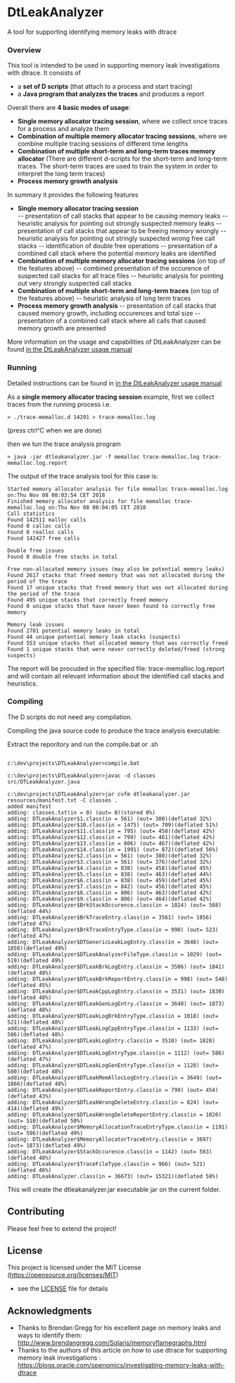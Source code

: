 # DtLeakAnalyzer

A tool for supporting identifying memory leaks with dtrace 

### Overview

This tool is intended to be used in supporting memory leak investigations with dtrace. It consists of
- a **set of D scripts** (that attach to a process and start tracing)
- a **Java program that analyzes the traces** and produces a report 

Overall there are **4 basic modes of usage**:
- **Single memory allocator tracing session**, where we collect once traces for a process and analyze them 
- **Combination of multiple memory allocator tracing sessions**, where we combine multiple tracing sessions of different time lengths 
- **Combination of multiple short-term and long-term traces memory allocator** (There are different d-scripts for the short-term and long-term traces. The short-term traces are used to train the system in order to interpret the long term traces)
- **Process memory growth analysis** 

In summary it provides the following features 
- **Single memory allocator tracing session**  
-- presentation of call stacks that appear to be causing memory leaks 
-- heuristic analysis for pointing out strongly suspected memory leaks 
-- presentation of call stacks that appear to be freeing memory wrongly 
-- heuristic analysis for pointing out stringly suspected wrong free call stacks 
-- identification of double free operations
-- presentation of a combined call stack where the potential memory leaks are identified
- **Combination of multiple memory allocator tracing sessions** (on top of the features above)
-- combined presentation of the occurence of suspected call stacks for all trace files
-- heuristic analysis for pointing out very strongly suspected call stacks
- **Combination of multiple short-term and long-term traces** (on top of the features above)
-- heuristic analysis of long term traces
- **Process memory growth analysis**
-- presentation of call stacks that caused memory growth, including occurences and total size
-- presentation of a combined call stack where all calls that caused memory growth are presented 

More information on the usage and capabilities of DtLeakAnalyzer can be found [in the DtLeakAnalyzer usage manual](resources/DtLeakAnalyzer.pdf)

### Running

Detailed instructions can be found in [in the DtLeakAnalyzer usage manual](resources/DtLeakAnalyzer.pdf)

As a **single memory allocator tracing session** example, first we collect traces from the running process
i.e. 
``` 
> ./trace-memalloc.d 14291 > trace-memalloc.log 
``` 
(press ctrl^C when we are done) 

then we tun the trace analysis program 
``` 
> java -jar dtleakanalyzer.jar -f memalloc trace-memalloc.log trace-memalloc.log.report 
``` 
The output of the trace analysis tool for this case is:
``` 
Started memory allocator analysis for file memalloc trace-memalloc.log on:Thu Nov 08 08:03:54 CET 2018
Finished memory allocator analysis for file memalloc trace-memalloc.log on:Thu Nov 08 08:04:05 CET 2018
Call statistics
Found 142511 malloc calls
Found 0 calloc calls
Found 0 realloc calls
Found 142427 free calls

Double free issues
Found 0 double free stacks in total

Free non-allocated memory issues (may also be potential memory leaks)
Found 2617 stacks that freed memory that was not allocated during the period of the trace
Found 17 unique stacks that freed memory that was not allocated during the period of the trace
Found 495 unique stacks that correctly freed memory
Found 0 unique stacks that have never been found to correctly free memory

Memory leak issues
Found 2701 potential memory leaks in total
Found 44 unique potential memory leak stacks (suspects)
Found 553 unique stacks that allocated memory that was correctly freed
Found 1 unique stacks that were never correctly deleted/freed (strong suspects)

``` 
The report will be procuded in the specified file: trace-memalloc.log.report and will contain all relevant information about the identified call stacks and heuristics. 

### Compiling

The D scripts do not need any compilation. 

Compiling the java source code to produce the trace analysis executable:

Extract the reporitory and run the compile.bat or .sh 

```

c:\dev\projects\DTLeakAnalyzer>compile.bat

c:\dev\projects\DTLeakAnalyzer>javac -d classes src/DTLeakAnalyzer.java

c:\dev\projects\DTLeakAnalyzer>jar cvfm dtleakanalyzer.jar resources/manifest.txt -C classes .
added manifest
adding: classes.txt(in = 0) (out= 0)(stored 0%)
adding: DTLeakAnalyzer$1.class(in = 561) (out= 380)(deflated 32%)
adding: DTLeakAnalyzer$10.class(in = 1475) (out= 709)(deflated 51%)
adding: DTLeakAnalyzer$11.class(in = 795) (out= 458)(deflated 42%)
adding: DTLeakAnalyzer$12.class(in = 799) (out= 461)(deflated 42%)
adding: DTLeakAnalyzer$13.class(in = 806) (out= 467)(deflated 42%)
adding: DTLeakAnalyzer$14.class(in = 1991) (out= 872)(deflated 56%)
adding: DTLeakAnalyzer$2.class(in = 561) (out= 380)(deflated 32%)
adding: DTLeakAnalyzer$3.class(in = 561) (out= 376)(deflated 32%)
adding: DTLeakAnalyzer$4.class(in = 838) (out= 458)(deflated 45%)
adding: DTLeakAnalyzer$5.class(in = 838) (out= 463)(deflated 44%)
adding: DTLeakAnalyzer$6.class(in = 838) (out= 459)(deflated 45%)
adding: DTLeakAnalyzer$7.class(in = 842) (out= 456)(deflated 45%)
adding: DTLeakAnalyzer$8.class(in = 806) (out= 463)(deflated 42%)
adding: DTLeakAnalyzer$9.class(in = 806) (out= 464)(deflated 42%)
adding: DTLeakAnalyzer$BrkStackOccurence.class(in = 1024) (out= 568)(deflated 44%)
adding: DTLeakAnalyzer$BrkTraceEntry.class(in = 3561) (out= 1856)(deflated 47%)
adding: DTLeakAnalyzer$BrkTraceEntryType.class(in = 990) (out= 523)(deflated 47%)
adding: DTLeakAnalyzer$DTGenericLeakLogEntry.class(in = 3648) (out= 1850)(deflated 49%)
adding: DTLeakAnalyzer$DTLeakAnalyzerFileType.class(in = 1029) (out= 519)(deflated 49%)
adding: DTLeakAnalyzer$DTLeakBrkLogEntry.class(in = 3586) (out= 1841)(deflated 48%)
adding: DTLeakAnalyzer$DTLeakBrkReportEntry.class(in = 998) (out= 548)(deflated 45%)
adding: DTLeakAnalyzer$DTLeakCppLogEntry.class(in = 3531) (out= 1830)(deflated 48%)
adding: DTLeakAnalyzer$DTLeakGenLogEntry.class(in = 3640) (out= 1873)(deflated 48%)
adding: DTLeakAnalyzer$DTLeakLogBrkEntryType.class(in = 1018) (out= 521)(deflated 48%)
adding: DTLeakAnalyzer$DTLeakLogCppEntryType.class(in = 1133) (out= 586)(deflated 48%)
adding: DTLeakAnalyzer$DTLeakLogEntry.class(in = 3510) (out= 1828)(deflated 47%)
adding: DTLeakAnalyzer$DTLeakLogEntryType.class(in = 1112) (out= 586)(deflated 47%)
adding: DTLeakAnalyzer$DTLeakLogGenEntryType.class(in = 1128) (out= 580)(deflated 48%)
adding: DTLeakAnalyzer$DTLeakMemAllocLogEntry.class(in = 3649) (out= 1866)(deflated 48%)
adding: DTLeakAnalyzer$DTLeakReportEntry.class(in = 799) (out= 454)(deflated 43%)
adding: DTLeakAnalyzer$DTLeakWrongDeleteEntry.class(in = 824) (out= 414)(deflated 49%)
adding: DTLeakAnalyzer$DTLeakWrongDeleteReportEntry.class(in = 1020) (out= 510)(deflated 50%)
adding: DTLeakAnalyzer$MemoryAllocationTraceEntryType.class(in = 1191) (out= 596)(deflated 49%)
adding: DTLeakAnalyzer$MemoryAllocatorTraceEntry.class(in = 3697) (out= 1873)(deflated 49%)
adding: DTLeakAnalyzer$StackOccurence.class(in = 1142) (out= 583)(deflated 48%)
adding: DTLeakAnalyzer$TraceFileType.class(in = 966) (out= 521)(deflated 46%)
adding: DTLeakAnalyzer.class(in = 36673) (out= 15321)(deflated 58%)

```
This will create the dtleakanalyzer.jar executable jar on the current folder. 

## Contributing

 
Please feel free to extend the project!


## License

  

This project is licensed under the MIT License (https://opensource.org/licenses/MIT)
- see the [LICENSE](LICENSE) file for details


  

## Acknowledgments

  
* Thanks to Brendan Gregg for his excellent page on memory leaks and ways to identify them: http://www.brendangregg.com/Solaris/memoryflamegraphs.html
* Thanks to the authors of this article on how to use dtrace for supporting memory leak investigations : https://blogs.oracle.com/openomics/investigating-memory-leaks-with-dtrace 
 